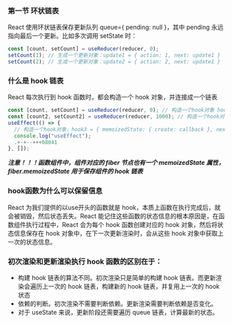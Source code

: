 ### 第一节 环状链表
React 使用环状链表保存更新队列 queue={ pending: null }，其中 pending 永远指向最后一个更新。比如多次调用 setState 时：

```js
const [count, setCount] = useReducer(reducer, 0);
setCount(1); // 生成一个更新对象：update1 = { action: 1, next: update1 }
setCount(2); // 生成一个更新对象：update2 = { action: 2, next: update1 }
```
### 什么是 hook 链表
React 每次执行到 hook 函数时，都会构造一个 hook 对象，并连接成一个链表
```js
const [count, setCount] = useReducer(reducer, 0); // 构造一个hook对象 hook1 = { memoizedState: 0, queue: { pending: null }, next: hook2 }
const [count2, setCount2] = useReducer(reducer, 1000); // 构造一个hook对象 hook2 = { memoizedState: 1000, queue: { pending: null }, next: hook3 }
useEffect(() => {
  // 构造一个hook对象，hook3 = { memoizedState: { create: callback }, next: null}
  console.log("useEffect");
  .+-+--+++08041  
}, []);
```
**_注意！！！函数组件中，组件对应的 fiber 节点也有一个 memoizedState 属性，fiber.memoizedState 用于保存组件的 hook 链表_**

### hook函数为什么可以保留信息
React 为我们提供的以use开头的函数就是 hook，本质上函数在执行完成后，就会被销毁，然后状态丢失。React 能记住这些函数的状态信息的根本原因是，在函数组件执行过程中，React 会为每个 hook 函数创建对应的 hook 对象，然后将状态信息保存在 hook 对象中，在下一次更新渲染时，会从这些 hook 对象中获取上一次的状态信息。
### 初次渲染和更新渲染执行 hook 函数的区别在于：
+   构建 hook 链表的算法不同。初次渲染只是简单的构建 hook 链表。而更新渲染会遍历上一次的 hook 链表，构建新的 hook 链表，并复用上一次的 hook 状态
+ 依赖的判断。初次渲染不需要判断依赖。更新渲染需要判断依赖是否变化。
+ 对于 useState 来说，更新阶段还需要遍历 queue 链表，计算最新的状态。